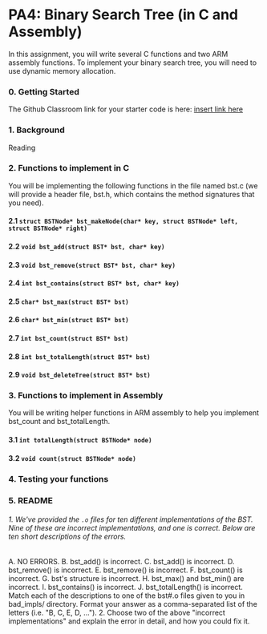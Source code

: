 # PA4: Binary Search Tree (in C and Assembly)
In this assignment, you will write several C functions and two ARM assembly functions. To implement your binary search tree, you will need to use dynamic memory allocation.
### 0. Getting Started
The Github Classroom link for your starter code is here:
[insert link here](http://)

### 1. Background
Reading
### 2. Functions to implement in C
You will be implementing the following functions in the file named bst.c (we will provide a header file, bst.h, which contains the method signatures that you need).
#### 2.1 `struct BSTNode* bst_makeNode(char* key, struct BSTNode* left, struct BSTNode* right)`
#### 2.2 `void bst_add(struct BST* bst, char* key)`
#### 2.3 `void bst_remove(struct BST* bst, char* key)`
#### 2.4 `int bst_contains(struct BST* bst, char* key)`
#### 2.5 `char* bst_max(struct BST* bst)`
#### 2.6 `char* bst_min(struct BST* bst)`
#### 2.7 `int bst_count(struct BST* bst)`
#### 2.8 `int bst_totalLength(struct BST* bst)`
#### 2.9 `void bst_deleteTree(struct BST* bst)`

### 3. Functions to implement in Assembly
You will be writing helper functions in ARM assembly to help you implement bst_count and bst_totalLength.
#### 3.1 `int totalLength(struct BSTNode* node)`
#### 3.2 `void count(struct BSTNode* node)`

### 4. Testing your functions

### 5. README
###### 1. We've provided the `.o` files for ten different implementations of the BST. Nine of these are incorrect implementations, and one is correct. Below are ten short descriptions of the errors.
A. NO ERRORS.
B. bst_add() is incorrect.
C. bst_add() is incorrect.
D. bst_remove() is incorrect.
E. bst_remove() is incorrect.
F. bst_count() is incorrect.
G. bst's structure is incorrect.
H. bst_max() and bst_min() are incorrect.
I. bst_contains() is incorrect.
J. bst_totalLength() is incorrect.
Match each of the descriptions to one of the bst#.o files given to you in bad_impls/ directory.
Format your answer as a comma-separated list of the letters (i.e. "B, C, E, D, ...").
2. Choose two of the above "incorrect implementations" and explain the error in detail, and how you could fix it.
